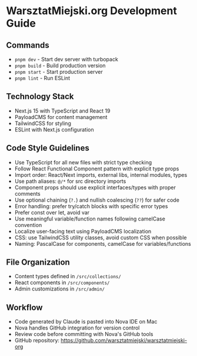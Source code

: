 # WarsztatMiejski.org Development Guide

## Commands
- `pnpm dev` - Start dev server with turbopack
- `pnpm build` - Build production version
- `pnpm start` - Start production server
- `pnpm lint` - Run ESLint

## Technology Stack
- Next.js 15 with TypeScript and React 19
- PayloadCMS for content management
- TailwindCSS for styling
- ESLint with Next.js configuration

## Code Style Guidelines
- Use TypeScript for all new files with strict type checking
- Follow React Functional Component pattern with explicit type props
- Import order: React/Next imports, external libs, internal modules, types
- Use path aliases: `@/*` for src directory imports
- Component props should use explicit interfaces/types with proper comments
- Use optional chaining (`?.`) and nullish coalescing (`??`) for safer code
- Error handling: prefer try/catch blocks with specific error types
- Prefer const over let, avoid var
- Use meaningful variable/function names following camelCase convention
- Localize user-facing text using PayloadCMS localization
- CSS: use TailwindCSS utility classes, avoid custom CSS when possible
- Naming: PascalCase for components, camelCase for variables/functions

## File Organization
- Content types defined in `/src/collections/`
- React components in `/src/components/`
- Admin customizations in `/src/admin/`

## Workflow
- Code generated by Claude is pasted into Nova IDE on Mac
- Nova handles GitHub integration for version control
- Review code before committing with Nova's GitHub tools
- GitHub repository: https://github.com/warsztatmiejski/warsztatmiejski-org